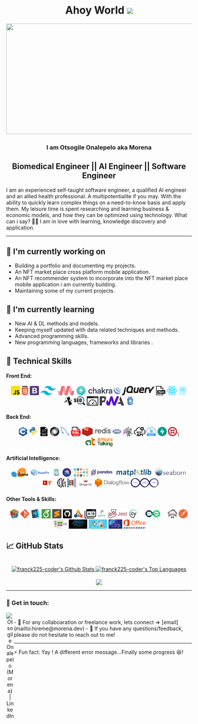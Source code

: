 <h1 align="center">Ahoy World <img src="https://media.giphy.com/media/hvRJCLFzcasrR4ia7z/giphy.gif" width="40"></h1>

<p align="center"><img src="https://media.giphy.com/media/dWesBcTLavkZuG35MI/giphy.gif" width="600" height="300"  /></p>

<h3 align="center">
   I am <strong>Otsogile Onalepelo aka Morena</strong>
  <!--<img src="https://media.giphy.com/media/hvRJCLFzcasrR4ia7z/giphy.gif" width="1px">-->
</h3>

<h2 align="center">
    Biomedical Engineer || AI Engineer || Software Engineer
</h2> 

I am an experienced self-taught software engineer, a qualified AI engineer and an allied health professional. A multipotentialite if you may. With the ability to quickly learn complex things on a need-to-know basis and apply them. My leisure time is spent researching and learning business & economic models, and how they can be optimized using technology.
What can i say? 🤷‍♂️ I am in love with learning, knowledge discovery and application.

<hr>

## 🔭 I'm currently working on
- Building a portfolio and documenting my projects.
- An NFT market place cross platform mobile application.
- An NFT recommender system to incorporate into the NFT market place mobile application i am currently building.
- Maintaining some of my current projects.

## 🌱 I'm currently learning
- New AI & DL methods and models.
- Keeping myself updated with data related techniques and methods.
- Advanced programming skills.
- New programming languages, frameworks and libraries .

## 💼 Technical Skills

#### Front End:
<p align="center">
  <code><img title="Javascript" height="25" src="images/javascript.svg"></code>
  <code><img title="HTML5" height="25" src="images/html5.svg"></code>
  <code><img title="Bootstrap" height="25" src="images/bootstrap-4.svg"></code>
  <code><img title="Tailwind CSS" height="25" src="images/tailwind-css.svg"></code>
  <code><img title="Materialize CSS" height="25" src="images/materialize-css.png"></code>
  <code><img title="Chakra UI" height="25" src="images/chakra-ui.png"></code>
  <code><img title="jQuery" height="25" src="images/jquery-1.svg"></code>
  <code><img title="Ajax" height="25" src="images/ajax.svg"></code>
  <code><img title="React" height="25" src="images/react-js.svg"></code>
  <code><img title="React Native" height="25" src="images/react-native.png"></code>
  <code><img title="Expo" height="25" src="images/expo-svgrepo-com.svg"></code>
  <code><img title="SEO" height="25" src="images/seo.svg"></code>
  <code><img title="WPO" height="25" src="images/web-page-load-time.svg"></code>
  <code><img title="PWA" height="25" src="images/pwa.svg"></code>
  <code><img title="CSS" height="25" src="images/css.svg"></code>
</p>

#### Back End:
<p align="center">
   <code><img title="C++" height="25" src="images/cpp.svg"></code>
   <code><img title="Python" height="25" src="images/python-original.svg"></code>
   <code><img title="XML" height="25" src="images/xml-svgrepo-com.svg"></code>
   <code><img title="JSON" height="25" src="images/json.svg"></code>
   <code><img title="MySQL" height="25" src="images/mysql.svg"></code>
   <code><img title="SQL" height="25" src="images/sql.svg"></code>
   <code><img title="Redis" height="25" src="images/redis.svg"></code>
   <code><img title="PHP" height="25" src="images/php.svg"></code>
   <code><img title="Botman" height="25" src="images/botman.png"></code>
   <code><img title="Rest API" height="25" src="images/rest-api.svg"></code>
   <code><img title="Soap API" height="25" src="images/soap-api.png"></code>
   <code><img title="FastAPI" height="25" src="images/fastapi-1.svg"></code>
   <code><img title="Twilio" height="25" src="images/twilio.svg"></code>\
   <code><img title="Africa is Talking" height="25" src="images/africa-is-talking.png"></code>
</p>

#### Artificial Intelligence:
<p align="center">
    <code><img title="Scikitlearn" height="25" src="images/sckitlearn.png"></code>
    <code><img title="numpy" height="25" src="images/numpy.png"></code>
    <code><img title="Extract Transform Load" height="25" src="images/etl.jpg"></code>
    <code><img title="Exploratory Data Analysis" height="25" src="images/eda.png"></code>
    <code><img title="Data Visualization" height="25" src="images/data-visualization.png"></code>
    <code><img title="Pandas" height="25" src="images/pandas.png"></code>
    <code><img title="Matplotlib" height="25" src="images/matplotlib.png"></code>
    <code><img title="Seaborn" height="25" src="images/seaborn.svg"></code>
    <code><img title="Keras on a Tensorflow backend" height="25" src="images/keras-tensorflow.jpg"></code>
    <code><img title="Machine Learning" height="25" src="images/machine-learning.svg"></code>
    <code><img title="Deep Learning" height="25" src="images/deep-learning.png"></code>
    <code><img title="Streamlit" height="25" src="images/streamlit.png"></code>
    <code><img title="Dialogflow" height="25" src="images/dialogflow.svg"></code>
    <code><img title="MLops" height="25" src="images/mlops.svg"></code>
</p>

#### Other Tools & Skills:
<p align="center"> 
    <code><img title="Problem Solving" height="25" src="images/problemSolving.png"></code>
    <code><img title="Git" height="25" src="images/git-original.svg"></code>
    <code><img title="Visual Studio Code" height="25" src="images/vscode.png"></code>
    <code><img title="Latext" height="25" src="images/latext.png"></code>
    <code><img title="Sublimetext" height="25" src="images/sublime.png"></code>
    <code><img title="GitHub" height="25" src="images/github.svg"></code>
    <code><img title="UML" height="25" src="images/uml.jpg"></code>
    <code><img title="A/B Testing" height="25" src="images/ab-testing.svg"></code>
    <code><img title="Pytest" height="25" src="images/pytest.svg"></code>
    <code><img title="Jest" height="25" src="images/jest.png"></code>
    <code><img title="Cypress" height="25" src="images/cypress.png"></code>
    <code><img title="DevOps" height="25" src="images/devops-2.svg"></code>
    <code><img title="Cloud Technologies" height="25" src="images/cloud-technologies.png"></code>
    <code><img title="Postman" height="25" src="images/postman.svg"></code>
    <code><img title="System Design" height="25" src="images/system-design.png"></code>
    <code><img title="Design Patterns" height="25" src="images/design-patterns.png"></code>
    <code><img title="People Skills" height="25" src="images/people-skills.png"></code>
    <code><img title="Presentation Skills" height="25" src="images/presentation-skills.jpg"></code>
    <code><img title="Microsoft Office" height="25" src="images/microsoft-office.png"></code>
</p>

## 📈 GitHub Stats
<!-- https://github.com/anuraghazra/github-readme-stats -->

 <br/>
 <div align=center>
       <a href="https://github.com/anuraghazra/github-readme-stats"><img alt="franck225-coder's Github Stats" src="https://github-readme-stats.vercel.app/api/?username=anothermorena&show_icons=true&count_private=true&theme=react&hide_border=true&bg_color=1F222E&title_color=#00bfff&icon_color=#00bfff" height="192px"/>
  </a>
  <a href="https://github.com/anuraghazra/github-readme-stats"><img alt="franck225-coder's Top Languages" src="https://github-readme-stats.vercel.app/api/top-langs/?username=anothermorena&langs_count=8&layout=compact&theme=react&hide_border=true&bg_color=1F222E&title_color=#00bfff&icon_color=#00bfff&hide=Jupyter%20Notebook" height="192px"/>
  </a>
  </div>
  <br>
  <div align=center>
  <a href="https://github.com/denvercoder1/github-readme-streak-stats" title="Go to Source"><img align="center" src="https://github-readme-streak-stats.herokuapp.com/?user=anothermorena&theme=react&border=61dafb&hide_border=true&bg_color=1F222E&title_color=F85D7F&icon_color=F8D866" />
    </a>
 </div>
 
<hr>


### 🤝 Get in touch:

<div align=center>
    <a href="https://www.linkedin.com/in/bwooo/" target="_blank">
    <img align="left" src="https://raw.githubusercontent.com/yushi1007/yushi1007/main/images/linkedin.svg" alt="Otsogile Onalepelo (Morena) | LinkedIn" width="21px"/>
    </a>
</div>

<br>
- 💼 For any collaboaration or freelance work, lets connect => [email](mailto:hireme@morena.dev)
- 💬 If you have any questions/feedback, please do not hesitate to reach out to me!


<hr>
⚡ Fun fact: Yay ! A different error message...Finally some progress 😆!

